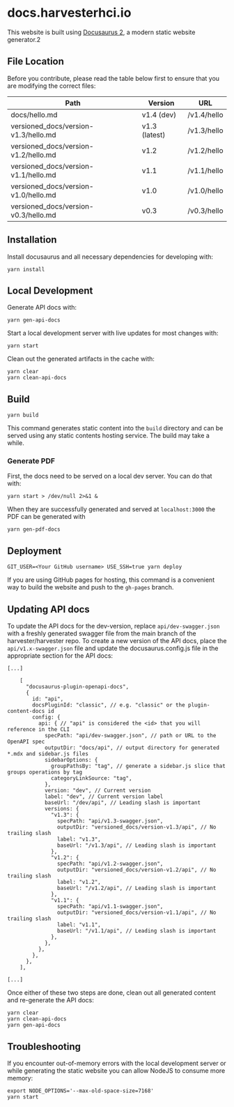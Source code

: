 # docs.harvesterhci.io

This website is built using [Docusaurus 2](https://docusaurus.io/), a modern
static website generator.2

## File Location

Before you contribute, please read the table below first to ensure that you are
modifying the correct files:

| Path                                 | Version                | URL         |
| ------------------------------------ | ---------------------- | ----------- |
| docs/hello.md                        | v1.4 (dev)             | /v1.4/hello |
| versioned_docs/version-v1.3/hello.md | v1.3 (latest)          | /v1.3/hello |
| versioned_docs/version-v1.2/hello.md | v1.2                   | /v1.2/hello |
| versioned_docs/version-v1.1/hello.md | v1.1                   | /v1.1/hello |
| versioned_docs/version-v1.0/hello.md | v1.0                   | /v1.0/hello |
| versioned_docs/version-v0.3/hello.md | v0.3                   | /v0.3/hello |

## Installation

Install docusaurus and all necessary dependencies for developing with:

```console
yarn install
```

## Local Development

Generate API docs with:

```console
yarn gen-api-docs
```

Start a local development server with live updates for most changes with:

```console
yarn start
```

Clean out the generated artifacts in the cache with:

```console
yarn clear
yarn clean-api-docs
```

## Build

```console
yarn build
```

This command generates static content into the `build` directory and can be
served using any static contents hosting service. The build may take a while.

### Generate PDF

First, the docs need to be served on a local dev server. You can do that with:

```console
yarn start > /dev/null 2>&1 &
```

When they are successfully generated and served at `localhost:3000` the PDF can
be generated with

```console
yarn gen-pdf-docs
```

## Deployment

```console
GIT_USER=<Your GitHub username> USE_SSH=true yarn deploy
```

If you are using GitHub pages for hosting, this command is a convenient way to
build the website and push to the `gh-pages` branch.

## Updating API docs

To update the API docs for the dev-version, replace `api/dev-swagger.json` with
a freshly generated swagger file from the main branch of the
harvester/harvester repo.
To create a new version of the API docs, place the `api/v1.x-swagger.json` file
and update the docusaurus.config.js file in the appropriate section for the API
docs:

```
[...]

    [
      "docusaurus-plugin-openapi-docs",
      {
        id: "api",
        docsPluginId: "classic", // e.g. "classic" or the plugin-content-docs id
        config: {
          api: { // "api" is considered the <id> that you will reference in the CLI
            specPath: "api/dev-swagger.json", // path or URL to the OpenAPI spec
            outputDir: "docs/api", // output directory for generated *.mdx and sidebar.js files
            sidebarOptions: {
              groupPathsBy: "tag", // generate a sidebar.js slice that groups operations by tag
              categoryLinkSource: "tag",
            },
            version: "dev", // Current version
            label: "dev", // Current version label
            baseUrl: "/dev/api", // Leading slash is important
            versions: {
              "v1.3": {
                specPath: "api/v1.3-swagger.json",
                outputDir: "versioned_docs/version-v1.3/api", // No trailing slash
                label: "v1.3",
                baseUrl: "/v1.3/api", // Leading slash is important
              },
              "v1.2": {
                specPath: "api/v1.2-swagger.json",
                outputDir: "versioned_docs/version-v1.2/api", // No trailing slash
                label: "v1.2",
                baseUrl: "/v1.2/api", // Leading slash is important
              },
              "v1.1": {
                specPath: "api/v1.1-swagger.json",
                outputDir: "versioned_docs/version-v1.1/api", // No trailing slash
                label: "v1.1",
                baseUrl: "/v1.1/api", // Leading slash is important
              },
            },
          },
        },
      },
    ],

[...]
```
Once either of these two steps are done, clean out all generated content and
re-generate the API docs:

```console
yarn clear
yarn clean-api-docs
yarn gen-api-docs
```

## Troubleshooting

If you encounter out-of-memory errors with the local development server or while
generating the static website you can allow NodeJS to consume more memory:

```console
export NODE_OPTIONS='--max-old-space-size=7168'
yarn start
```
